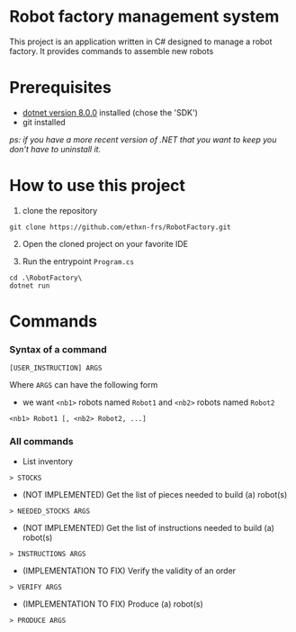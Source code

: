 # Robot factory management system

This project is an application written in C# designed to manage a robot factory.
It provides commands to assemble new robots

# Prerequisites
- [dotnet  version 8.0.0](https://dotnet.microsoft.com/en-us/download/dotnet/8.0) installed (chose the 'SDK')
- git installed


_ps: if you have a more recent version of .NET that you want to keep you don't have to uninstall it._

# How to use this project

1) clone the repository
```shell
git clone https://github.com/ethxn-frs/RobotFactory.git
```

2) Open the cloned project on your favorite IDE


3) Run the entrypoint ``Program.cs``
```shell
cd .\RobotFactory\
dotnet run
```

# Commands

### Syntax of a command
```
[USER_INSTRUCTION] ARGS
```

Where ``ARGS`` can have the following form

- we want ``<nb1>`` robots named ``Robot1`` and ``<nb2>`` robots named ``Robot2``
```
<nb1> Robot1 [, <nb2> Robot2, ...]
```



### All commands

- List inventory
```
> STOCKS
```

- (NOT IMPLEMENTED) Get the list of pieces needed to build (a) robot(s)
```
> NEEDED_STOCKS ARGS
```

- (NOT IMPLEMENTED) Get the list of instructions needed to build (a) robot(s)
```
> INSTRUCTIONS ARGS
```

- (IMPLEMENTATION TO FIX) Verify the validity of an order
```
> VERIFY ARGS
```

- (IMPLEMENTATION TO FIX) Produce (a) robot(s)
```
> PRODUCE ARGS
```